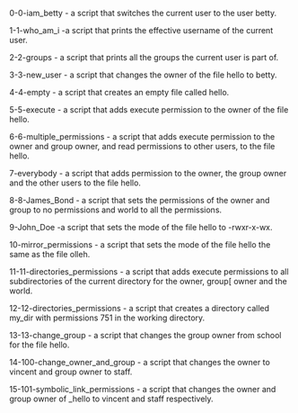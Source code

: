 0-0-iam_betty - a script that switches the current user to the user betty.

1-1-who_am_i  -a script that prints the effective username of the current user.

2-2-groups - a script that prints all the groups the current user is part of.

3-3-new_user - a script that changes the owner of the file hello to betty.

4-4-empty - a script that creates an empty file called hello.

5-5-execute - a script that adds execute permission to the owner of the file hello.

6-6-multiple_permissions - a script that adds execute permission to the owner and group owner, and read permissions to other users, to the file hello.

7-everybody - a script that adds permission to the owner, the group owner and the other users to the file hello.

8-8-James_Bond - a script that sets the permissions of the owner and group to no permissions and world to all the permissions.

9-John_Doe  -a script that sets the mode of the file hello to -rwxr-x-wx.

10-mirror_permissions - a script that sets the mode of the file hello the same as the file olleh.

11-11-directories_permissions - a script that adds execute permissions to all subdirectories of the current directory for the owner, group[ owner and the world.

12-12-directories_permissions - a script that creates a directory called my_dir with permissions 751 in the working directory.

13-13-change_group - a script that changes the group owner from school for the file hello.

14-100-change_owner_and_group - a script that changes the owner to vincent and group owner to staff.

15-101-symbolic_link_permissions - a script that changes the owner and group owner of _hello to vincent and staff respectively.
